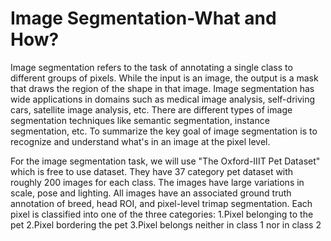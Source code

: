 # Image Segmentation-What and How?
Image segmentation refers to the task of annotating a single class to different groups of pixels. While the input is an image, the output is a mask that draws the region of the shape in that image. Image segmentation has wide applications in domains such as medical image analysis, self-driving cars, satellite image analysis, etc. There are different types of image segmentation techniques like semantic segmentation, instance segmentation, etc. To summarize the key goal of image segmentation is to recognize and understand what's in an image at the pixel level.

For the image segmentation task, we will use "The Oxford-IIIT Pet Dataset" which is free to use dataset. They have 37 category pet dataset with roughly 200 images for each class. The images have large variations in scale, pose and lighting. All images have an associated ground truth annotation of breed, head ROI, and pixel-level trimap segmentation. Each pixel is classified into one of the three categories:
1.Pixel belonging to the pet
2.Pixel bordering the pet
3.Pixel belongs neither in class 1 nor in class 2
